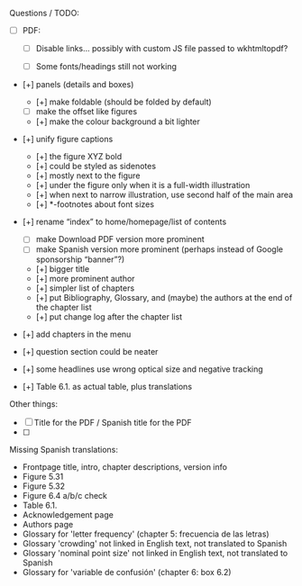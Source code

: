 Questions / TODO:

- [ ] PDF:
  - [ ] Disable links... possibly with custom JS file passed to wkhtmltopdf?
  - [ ] Some fonts/headings still not working


- [+] panels (details and boxes)
  - [+] make foldable (should be folded by default)
  - [ ] make the offset like figures
  - [+] make the colour background a bit lighter
- [+] unify figure captions
  - [+] the figure XYZ bold
  - [+] could be styled as sidenotes
  - [+] mostly next to the figure
  - [+] under the figure only when it is a full-width illustration
  - [+] when next to narrow illustration, use second half of the main area
  - [+] *-footnotes about font sizes

- [+] rename “index” to home/homepage/list of contents
  - [ ] make Download PDF version more prominent
  - [ ] make Spanish version more prominent (perhaps instead of Google sponsorship “banner”?)
  - [+] bigger title
  - [+] more prominent author
  - [+] simpler list of chapters
  - [+] put Bibliography, Glossary, and (maybe) the authors at the end of the chapter list
  - [+] put change log after the chapter list
- [+] add chapters in the menu
- [+] question section could be neater
- [+] some headlines use wrong optical size and negative tracking

- [+] Table 6.1. as actual table, plus translations

Other things:
- [ ] Title for the PDF / Spanish title for the PDF
- [ ] 

Missing Spanish translations:

- Frontpage title, intro, chapter descriptions, version info
- Figure 5.31
- Figure 5.32
- Figure 6.4 a/b/c check
- Table 6.1.
- Acknowledgement page
- Authors page
- Glossary for 'letter frequency' (chapter 5: frecuencia de las letras)
- Glossary 'crowding' not linked in English text, not translated to Spanish
- Glossary 'nominal point size' not linked in English text, not translated to Spanish
- Glossary for 'variable de confusión' (chapter 6: box 6.2)